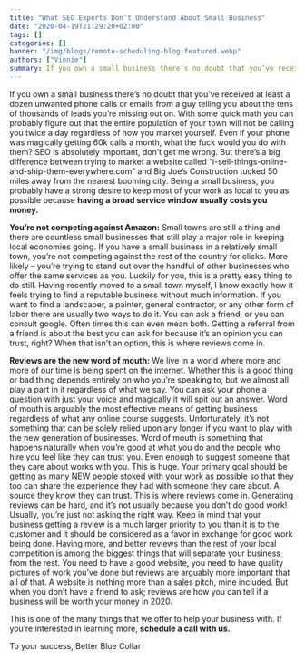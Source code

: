 ```yaml
---
title: "What SEO Experts Don’t Understand About Small Business"
date: "2020-04-19T21:29:20+02:00"
tags: []
categories: []
banner: "/img/blogs/remote-scheduling-blog-featured.webp"
authors: ["Vinnie"]
summary: If you own a small business there’s no doubt that you’ve received at least a dozen unwanted phone calls or emails from a guy telling you about the tens of thousands of leads you’re missing out on.
---
```


If you own a small business there’s no doubt that you’ve received at least a dozen unwanted phone calls or emails from a guy telling you about the tens of thousands of leads you’re missing out on. With some quick math you can probably figure out that the entire population of your town will not be calling you twice a day regardless of how you market yourself. Even if your phone was magically getting 60k calls a month, what the fuck would you do with them?
SEO is absolutely important, don’t get me wrong. But there’s a big difference between trying to market a website called “i-sell-things-online-and-ship-them-everywhere.com” and Big Joe’s Construction tucked 50 miles away from the nearest booming city. Being a small business, you probably have a strong desire to keep most of your work as local to you as possible because **having a broad service window usually costs you money.**

**You’re not competing against Amazon:**
Small towns are still a thing and there are countless small businesses that still play a major role in keeping local economies going. If you have a small business in a relatively small town, you’re not competing against the rest of the country for clicks. More likely – you’re trying to stand out over the handful of other businesses who offer the same services as you. Luckily for you, this is a pretty easy thing to do still.
Having recently moved to a small town myself, I know exactly how it feels trying to find a reputable business without much information. If you want to find a landscaper, a painter, general contractor, or any other form of labor there are usually two ways to do it. You can ask a friend, or you can consult google. Often times this can even mean both. Getting a referral from a friend is about the best you can ask for because it’s an opinion you can trust, right? When that isn’t an option, this is where reviews come in.

**Reviews are the new word of mouth:**
We live in a world where more and more of our time is being spent on the internet. Whether this is a good thing or bad thing depends entirely on who you’re speaking to, but we almost all play a part in it regardless of what we say. You can ask your phone a question with just your voice and magically it will spit out an answer. Word of mouth is arguably the most effective means of getting business regardless of what any online course suggests. Unfortunately, it’s not something that can be solely relied upon any longer if you want to play with the new generation of businesses.
Word of mouth is something that happens naturally when you’re good at what you do and the people who hire you feel like they can trust you. Even enough to suggest someone that they care about works with you. This is huge. Your primary goal should be getting as many NEW people stoked with your work as possible so that they too can share the experience they had with someone they care about. A source they know they can trust.
This is where reviews come in. Generating reviews can be hard, and it’s not usually because you don’t do good work! Usually, you’re just not asking the right way. Keep in mind that your business getting a review is a much larger priority to you than it is to the customer and it should be considered as a favor in exchange for good work being done.
Having more, and better reviews than the rest of your local competition is among the biggest things that will separate your business from the rest. You need to have a good website, you need to have quality pictures of work you’ve done but reviews are arguably more important that all of that. A website is nothing more than a sales pitch, mine included. But when you don’t have a friend to ask; reviews are how you can tell if a business will be worth your money in 2020.

This is one of the many things that we offer to help your business with. If you’re interested in learning more, **schedule a call with us.**

To your success,
Better Blue Collar
